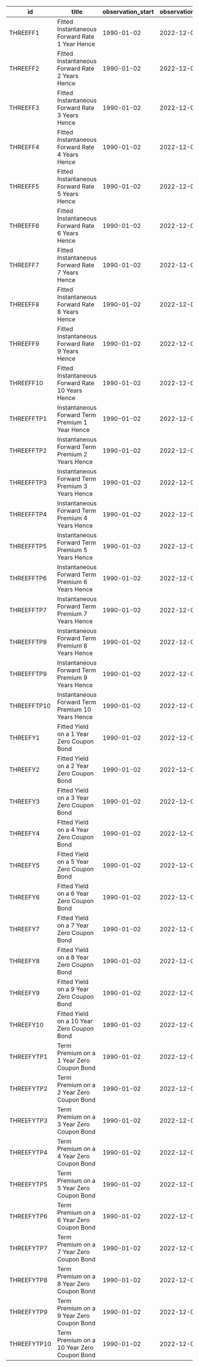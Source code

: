 | id          | title                                             | observation_start   | observation_end   |
|-------------|---------------------------------------------------|---------------------|-------------------|
| THREEFF1    | Fitted Instantaneous Forward Rate 1 Year Hence    | 1990-01-02          | 2022-12-02        |
| THREEFF2    | Fitted Instantaneous Forward Rate 2 Years Hence   | 1990-01-02          | 2022-12-02        |
| THREEFF3    | Fitted Instantaneous Forward Rate 3 Years Hence   | 1990-01-02          | 2022-12-02        |
| THREEFF4    | Fitted Instantaneous Forward Rate 4 Years Hence   | 1990-01-02          | 2022-12-02        |
| THREEFF5    | Fitted Instantaneous Forward Rate 5 Years Hence   | 1990-01-02          | 2022-12-02        |
| THREEFF6    | Fitted Instantaneous Forward Rate 6 Years Hence   | 1990-01-02          | 2022-12-02        |
| THREEFF7    | Fitted Instantaneous Forward Rate 7 Years Hence   | 1990-01-02          | 2022-12-02        |
| THREEFF8    | Fitted Instantaneous Forward Rate 8 Years Hence   | 1990-01-02          | 2022-12-02        |
| THREEFF9    | Fitted Instantaneous Forward Rate 9 Years Hence   | 1990-01-02          | 2022-12-02        |
| THREEFF10   | Fitted Instantaneous Forward Rate 10 Years Hence  | 1990-01-02          | 2022-12-02        |
| THREEFFTP1  | Instantaneous Forward Term Premium 1 Year Hence   | 1990-01-02          | 2022-12-02        |
| THREEFFTP2  | Instantaneous Forward Term Premium 2 Years Hence  | 1990-01-02          | 2022-12-02        |
| THREEFFTP3  | Instantaneous Forward Term Premium 3 Years Hence  | 1990-01-02          | 2022-12-02        |
| THREEFFTP4  | Instantaneous Forward Term Premium 4 Years Hence  | 1990-01-02          | 2022-12-02        |
| THREEFFTP5  | Instantaneous Forward Term Premium 5 Years Hence  | 1990-01-02          | 2022-12-02        |
| THREEFFTP6  | Instantaneous Forward Term Premium 6 Years Hence  | 1990-01-02          | 2022-12-02        |
| THREEFFTP7  | Instantaneous Forward Term Premium 7 Years Hence  | 1990-01-02          | 2022-12-02        |
| THREEFFTP8  | Instantaneous Forward Term Premium 8 Years Hence  | 1990-01-02          | 2022-12-02        |
| THREEFFTP9  | Instantaneous Forward Term Premium 9 Years Hence  | 1990-01-02          | 2022-12-02        |
| THREEFFTP10 | Instantaneous Forward Term Premium 10 Years Hence | 1990-01-02          | 2022-12-02        |
| THREEFY1    | Fitted Yield on a 1 Year Zero Coupon Bond         | 1990-01-02          | 2022-12-02        |
| THREEFY2    | Fitted Yield on a 2 Year Zero Coupon Bond         | 1990-01-02          | 2022-12-02        |
| THREEFY3    | Fitted Yield on a 3 Year Zero Coupon Bond         | 1990-01-02          | 2022-12-02        |
| THREEFY4    | Fitted Yield on a 4 Year Zero Coupon Bond         | 1990-01-02          | 2022-12-02        |
| THREEFY5    | Fitted Yield on a 5 Year Zero Coupon Bond         | 1990-01-02          | 2022-12-02        |
| THREEFY6    | Fitted Yield on a 6 Year Zero Coupon Bond         | 1990-01-02          | 2022-12-02        |
| THREEFY7    | Fitted Yield on a 7 Year Zero Coupon Bond         | 1990-01-02          | 2022-12-02        |
| THREEFY8    | Fitted Yield on a 8 Year Zero Coupon Bond         | 1990-01-02          | 2022-12-02        |
| THREEFY9    | Fitted Yield on a 9 Year Zero Coupon Bond         | 1990-01-02          | 2022-12-02        |
| THREEFY10   | Fitted Yield on a 10 Year Zero Coupon Bond        | 1990-01-02          | 2022-12-02        |
| THREEFYTP1  | Term Premium on a 1 Year Zero Coupon Bond         | 1990-01-02          | 2022-12-02        |
| THREEFYTP2  | Term Premium on a 2 Year Zero Coupon Bond         | 1990-01-02          | 2022-12-02        |
| THREEFYTP3  | Term Premium on a 3 Year Zero Coupon Bond         | 1990-01-02          | 2022-12-02        |
| THREEFYTP4  | Term Premium on a 4 Year Zero Coupon Bond         | 1990-01-02          | 2022-12-02        |
| THREEFYTP5  | Term Premium on a 5 Year Zero Coupon Bond         | 1990-01-02          | 2022-12-02        |
| THREEFYTP6  | Term Premium on a 6 Year Zero Coupon Bond         | 1990-01-02          | 2022-12-02        |
| THREEFYTP7  | Term Premium on a 7 Year Zero Coupon Bond         | 1990-01-02          | 2022-12-02        |
| THREEFYTP8  | Term Premium on a 8 Year Zero Coupon Bond         | 1990-01-02          | 2022-12-02        |
| THREEFYTP9  | Term Premium on a 9 Year Zero Coupon Bond         | 1990-01-02          | 2022-12-02        |
| THREEFYTP10 | Term Premium on a 10 Year Zero Coupon Bond        | 1990-01-02          | 2022-12-02        |